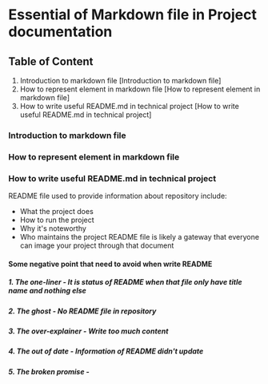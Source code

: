 # Essential of Markdown file in Project documentation

## Table of Content
1. Introduction to markdown file [Introduction to markdown file]
2. How to represent element in markdown file [How to represent element in markdown file]
3. How to write useful README.md in technical project [How to write useful README.md in technical project]



### Introduction to markdown file



### How to represent element in markdown file




### How to write useful README.md in technical project
README file used to provide information about repository include:
- What the project does
- How to run the project
- Why it's noteworthy
- Who maintains the project
README file is likely a gateway that everyone can image your project through that document

#### Some negative point that need to avoid when write README
##### 1. The one-liner - It is status of README when that file only have title name and nothing else
##### 2. The ghost - No README file in repository
##### 3. The over-explainer - Write too much content 
##### 4. The out of date - Information of README didn't update
##### 5. The broken promise - 

